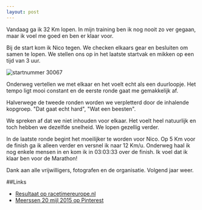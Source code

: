 ```yaml
---
layout: post
---
```


Vandaag ga ik 32 Km lopen. In mijn training ben ik nog nooit zo ver gegaan, maar ik voel me goed en ben er klaar voor. 

Bij de start kom ik Nico tegen. We checken elkaars gear en besluiten om samen te lopen. We stellen ons op in het laatste startvak en mikken op een tijd van 3 uur.

![startnummer 30067](https://s-media-cache-ak0.pinimg.com/236x/7e/e3/ad/7ee3ad78538a889a7cc6cd520ade0185.jpg)

Onderweg vertellen we met elkaar en het voelt echt als een duurloopje. Het tempo ligt mooi constant en de eerste ronde gaat me gemakkelijk af. 

Halverwege de tweede ronden worden we verpletterd door de inhalende kopgroep. "Dat gaat echt hard", "Wat een beesten".

We spreken af dat we niet inhouden voor elkaar. Het voelt heel natuurlijk en toch hebben we dezelfde snelheid. We lopen gezellig verder.

In de laatste ronde begint het moeilijker te worden voor Nico. Op 5 Km voor de finish ga ik alleen verder en versnel ik naar 12 Km/u. Onderweg haal ik nog enkele mensen in en kom ik in 03:03:33 over de finish. Ik voel dat ik klaar ben voor de Marathon!

Dank aan alle vrijwilligers, fotografen en de organisatie. Volgend jaar weer.

##Links

* [Resultaat op racetimereurope.nl](http://www.racetimer.se/nl/runner/show/4824031?layout=clean&race_id=2692) 
* [Meerssen 20 mijl 2015 op Pinterest](https://www.pinterest.com/erictummers/meerssen-20-mijl-2015/)
